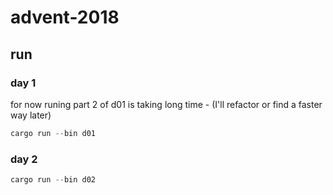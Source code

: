 # advent-2018

## run
### day 1
for now runing part 2 of d01 is taking long time - (I'll refactor or find a faster way later)
```rust
cargo run --bin d01
```
### day 2
```rust
cargo run --bin d02
```

